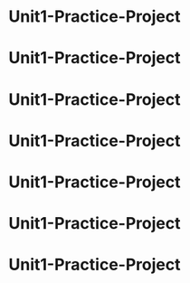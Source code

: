 # Unit1-Practice-Project
# Unit1-Practice-Project
# Unit1-Practice-Project
# Unit1-Practice-Project
# Unit1-Practice-Project
# Unit1-Practice-Project
# Unit1-Practice-Project
